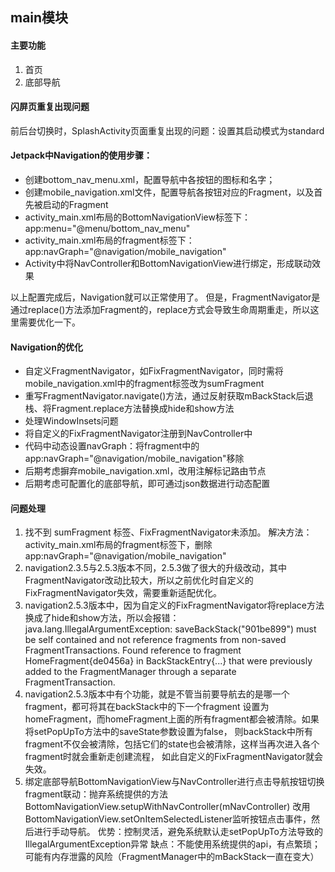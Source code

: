 ## main模块

#### 主要功能
1. 首页
2. 底部导航

#### 闪屏页重复出现问题
前后台切换时，SplashActivity页面重复出现的问题：设置其启动模式为standard

#### Jetpack中Navigation的使用步骤：
- 创建bottom_nav_menu.xml，配置导航中各按钮的图标和名字； 
- 创建mobile_navigation.xml文件，配置导航各按钮对应的Fragment，以及首先被启动的Fragment
- activity_main.xml布局的BottomNavigationView标签下：app:menu="@menu/bottom_nav_menu"
- activity_main.xml布局的fragment标签下：app:navGraph="@navigation/mobile_navigation"
- Activity中将NavController和BottomNavigationView进行绑定，形成联动效果

以上配置完成后，Navigation就可以正常使用了。
但是，FragmentNavigator是通过replace()方法添加Fragment的，replace方式会导致生命周期重走，所以这里需要优化一下。

#### Navigation的优化
- 自定义FragmentNavigator，如FixFragmentNavigator，同时需将mobile_navigation.xml中的fragment标签改为sumFragment
- 重写FragmentNavigator.navigate()方法，通过反射获取mBackStack后退栈、将Fragment.replace方法替换成hide和show方法
- 处理WindowInsets问题
- 将自定义的FixFragmentNavigator注册到NavController中
- 代码中动态设置navGraph：将fragment中的app:navGraph="@navigation/mobile_navigation"移除
- 后期考虑摒弃mobile_navigation.xml，改用注解标记路由节点
- 后期考虑可配置化的底部导航，即可通过json数据进行动态配置

#### 问题处理
1. 找不到 sumFragment 标签、FixFragmentNavigator未添加。
   解决方法：activity_main.xml布局的fragment标签下，删除app:navGraph="@navigation/mobile_navigation"
2. navigation2.3.5与2.5.3版本不同，2.5.3做了很大的升级改动，其中FragmentNavigator改动比较大，所以之前优化时自定义的
   FixFragmentNavigator失效，需要重新适配优化。
3. navigation2.5.3版本中，因为自定义的FixFragmentNavigator将replace方法换成了hide和show方法，所以会报错：
   java.lang.IllegalArgumentException: saveBackStack("901be899") must be self contained and not
   reference fragments from non-saved FragmentTransactions. Found reference to fragment HomeFragment{de0456a}
   in BackStackEntry{...} that were previously added to the FragmentManager through a separate FragmentTransaction.
4. navigation2.5.3版本中有个功能，就是不管当前要导航去的是哪一个fragment，都可将其在backStack中的下一个fragment
   设置为homeFragment，而homeFragment上面的所有fragment都会被清除。如果将setPopUpTo方法中的saveState参数设置为false，
   则backStack中所有fragment不仅会被清除，包括它们的state也会被清除，这样当再次进入各个fragment时就会重新走创建流程，
   如此自定义的FixFragmentNavigator就会失效。
5. 绑定底部导航BottomNavigationView与NavController进行点击导航按钮切换fragment联动：抛弃系统提供的方法
       BottomNavigationView.setupWithNavController(mNavController)
   改用 BottomNavigationView.setOnItemSelectedListener监听按钮点击事件，然后进行手动导航。
   优势：控制灵活，避免系统默认走setPopUpTo方法导致的IllegalArgumentException异常
   缺点：不能使用系统提供的api，有点繁琐；可能有内存泄露的风险（FragmentManager中的mBackStack一直在变大）
